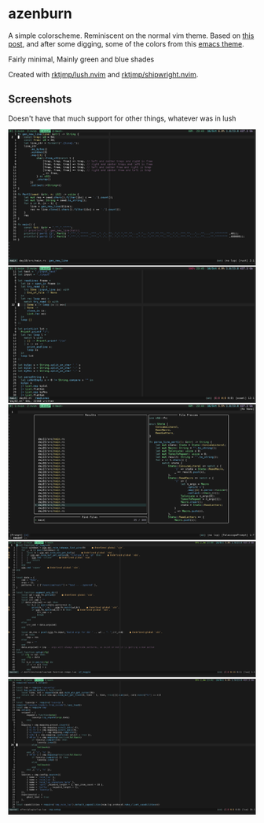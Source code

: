 # azenburn

A simple colorscheme. Reminiscent on the normal vim theme. Based on [this post], and after some digging, some of the
colors from  this [emacs theme].

Fairly minimal, Mainly green and blue shades

Created with [rktjmp/lush.nvim] and [rktjmp/shipwright.nvim].


## Screenshots
Doesn't have that much support for other things, whatever was in lush

<img src="./.img/rust.png" title="Rust">
<img src="./.img/ocaml.png" title="Ocaml">
<img src="./.img/telescope.png" title="Telescope">
<img src="./.img/viml.png" title="Viml">
<img src="./.img/lua.png" title="Lua">


[this post]: https://www.reddit.com/r/vim/comments/16wc9kl/which_color_scheme_is_this/
[emacs theme]: https://github.com/magnars/.emacs.d/blob/master/themes/prez-theme.el
[rktjmp/lush.nvim]: https://github.com/rktjmp/lush.nvim
[rktjmp/shipwright.nvim]: https://github.com/rktjmp/shipwright.nvim
